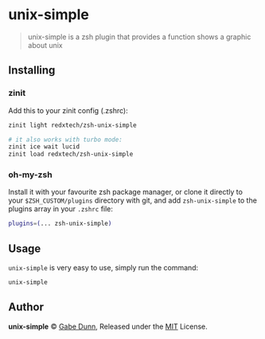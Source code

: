 # unix-simple
> unix-simple is a zsh plugin that provides a function shows a graphic about unix

## Installing

### zinit
Add this to your zinit config (.zshrc):
```zsh
zinit light redxtech/zsh-unix-simple

# it also works with turbo mode:
zinit ice wait lucid
zinit load redxtech/zsh-unix-simple
```

### oh-my-zsh
Install it with your favourite zsh package manager, or clone it directly to your
`$ZSH_CUSTOM/plugins` directory with git, and add `zsh-unix-simple` to the plugins
array in your `.zshrc` file:

```zsh
plugins=(... zsh-unix-simple)
```

## Usage
`unix-simple` is very easy to use, simply run the command:

```zsh
unix-simple
```

## Author
**unix-simple** © [Gabe Dunn](https://github.com/redxtech), Released under the [MIT](./license.md) License.

